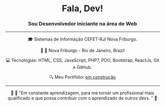 <div style="text-align: center; ">
<h1> Fala, Dev! </h1>
<h3 style="#888"> Sou Desenvolvedor iniciante na área de  Web </h3>
</div>
<hr/>

<div style="text-align: center; ">
🎓 Sistemas de Informação CEFET-RJ/ Nova Friburgo. </p>

🔰 📍 Nova Friburgo - Rio de Janeiro, Brazil

💻 Tecnologias: HTML, CSS, JavaScript, PHP7, POO, Bootstrap, ReactJs, Git e GitHub.

🔍 Meu Portifólio: [em construção]()

</div>
<hr/>
<div style="text-align: center; ">🏹 🥇 "Em constante aprendizagem, para me tornar um profissional mais qualificado e que possa contribuir com o aprendizado de outros devs. " 🚀 </div>
